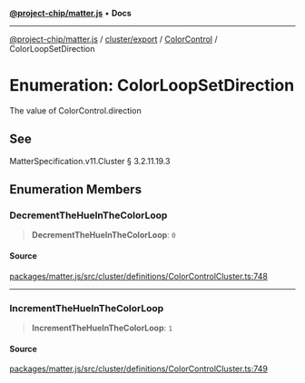 [**@project-chip/matter.js**](../../../../../README.md) • **Docs**

***

[@project-chip/matter.js](../../../../../modules.md) / [cluster/export](../../../README.md) / [ColorControl](../README.md) / ColorLoopSetDirection

# Enumeration: ColorLoopSetDirection

The value of ColorControl.direction

## See

MatterSpecification.v11.Cluster § 3.2.11.19.3

## Enumeration Members

### DecrementTheHueInTheColorLoop

> **DecrementTheHueInTheColorLoop**: `0`

#### Source

[packages/matter.js/src/cluster/definitions/ColorControlCluster.ts:748](https://github.com/project-chip/matter.js/blob/7a8cbb56b87d4ccf34bec5a9a95ab40a1711324f/packages/matter.js/src/cluster/definitions/ColorControlCluster.ts#L748)

***

### IncrementTheHueInTheColorLoop

> **IncrementTheHueInTheColorLoop**: `1`

#### Source

[packages/matter.js/src/cluster/definitions/ColorControlCluster.ts:749](https://github.com/project-chip/matter.js/blob/7a8cbb56b87d4ccf34bec5a9a95ab40a1711324f/packages/matter.js/src/cluster/definitions/ColorControlCluster.ts#L749)
